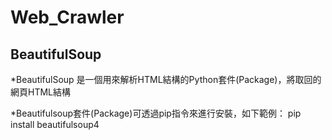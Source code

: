 Web_Crawler
===========
BeautifulSoup
-------------
*BeautifulSoup 是一個用來解析HTML結構的Python套件(Package)，將取回的網頁HTML結構

*Beautifulsoup套件(Package)可透過pip指令來進行安裝，如下範例：
 pip install beautifulsoup4

 

